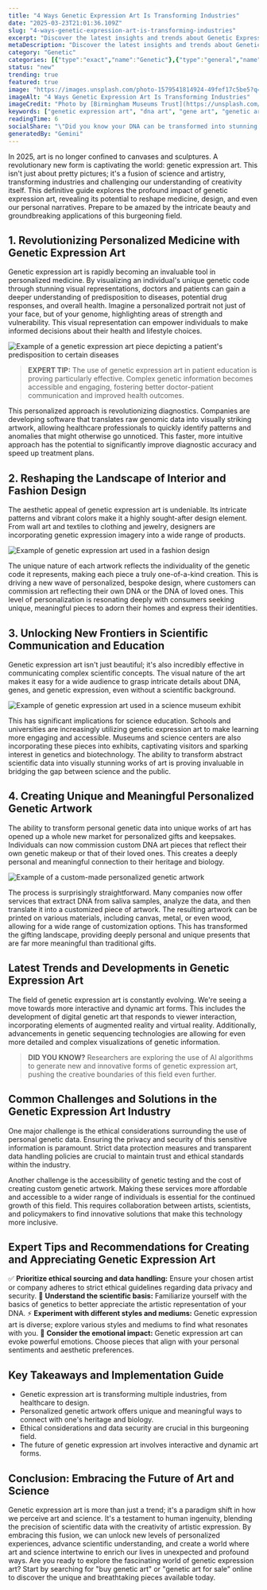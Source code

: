 ```yaml
---
title: "4 Ways Genetic Expression Art Is Transforming Industries"
date: "2025-03-23T21:01:36.109Z"
slug: "4-ways-genetic-expression-art-is-transforming-industries"
excerpt: "Discover the latest insights and trends about Genetic Expression Art. This comprehensive guide covers everything you need to know about Genetic Expression Art in 2025."
metaDescription: "Discover the latest insights and trends about Genetic Expression Art. This comprehensive guide covers everything you need to know about Genetic Expression ..."
category: "Genetic"
categories: [{"type":"exact","name":"Genetic"},{"type":"general","name":"Art"},{"type":"medium","name":"BioArt"},{"type":"specific","name":"Biotechnology"},{"type":"niche","name":"DNA Sequencing"}]
status: "new"
trending: true
featured: true
image: "https://images.unsplash.com/photo-1579541814924-49fef17c5be5?q=85&w=1200&fit=max&fm=webp&auto=compress"
imageAlt: "4 Ways Genetic Expression Art Is Transforming Industries"
imageCredit: "Photo by [Birmingham Museums Trust](https://unsplash.com/@birminghammuseumstrust) on Unsplash"
keywords: ["genetic expression art", "dna art", "gene art", "genetic art prints", "buy genetic art", "custom dna art", "personalized genetic artwork", "genetic expression art meaning", "how to make genetic art", "genetic art for sale"]
readingTime: 6
socialShare: "\"Did you know your DNA can be transformed into stunning art? Genetic expression art is revolutionizing industries and personalizing our connection to our own biology.\""
generatedBy: "Gemini"
---
```




In 2025, art is no longer confined to canvases and sculptures.  A revolutionary new form is captivating the world: genetic expression art. This isn't just about pretty pictures; it's a fusion of science and artistry, transforming industries and challenging our understanding of creativity itself.  This definitive guide explores the profound impact of genetic expression art, revealing its potential to reshape medicine, design, and even our personal narratives. Prepare to be amazed by the intricate beauty and groundbreaking applications of this burgeoning field.

## 1.  Revolutionizing Personalized Medicine with Genetic Expression Art

Genetic expression art is rapidly becoming an invaluable tool in personalized medicine. By visualizing an individual's unique genetic code through stunning visual representations, doctors and patients can gain a deeper understanding of predisposition to diseases, potential drug responses, and overall health.  Imagine a personalized portrait not just of your face, but of your genome, highlighting areas of strength and vulnerability.  This visual representation can empower individuals to make informed decisions about their health and lifestyle choices.

![Example of a genetic expression art piece depicting a patient's predisposition to certain diseases](https://images.unsplash.com/photo-1460661419201-fd4cecdf8a8b?q=85&w=1200&fit=max&fm=webp&auto=compress)

> **EXPERT TIP:**  The use of genetic expression art in patient education is proving particularly effective.  Complex genetic information becomes accessible and engaging, fostering better doctor-patient communication and improved health outcomes.

This personalized approach is revolutionizing diagnostics.  Companies are developing software that translates raw genomic data into visually striking artwork, allowing healthcare professionals to quickly identify patterns and anomalies that might otherwise go unnoticed.  This faster, more intuitive approach has the potential to significantly improve diagnostic accuracy and speed up treatment plans.

## 2.  Reshaping the Landscape of Interior and Fashion Design

The aesthetic appeal of genetic expression art is undeniable.  Its intricate patterns and vibrant colors make it a highly sought-after design element.  From wall art and textiles to clothing and jewelry, designers are incorporating genetic expression imagery into a wide range of products.

![Example of genetic expression art used in a fashion design](https://images.unsplash.com/photo-1579783902614-a3fb3927b6a5?q=85&w=1200&fit=max&fm=webp&auto=compress)

The unique nature of each artwork reflects the individuality of the genetic code it represents, making each piece a truly one-of-a-kind creation. This is driving a new wave of personalized, bespoke design, where customers can commission art reflecting their own DNA or the DNA of loved ones.  This level of personalization is resonating deeply with consumers seeking unique, meaningful pieces to adorn their homes and express their identities.

## 3.  Unlocking New Frontiers in Scientific Communication and Education

Genetic expression art isn't just beautiful; it's also incredibly effective in communicating complex scientific concepts.  The visual nature of the art makes it easy for a wide audience to grasp intricate details about DNA, genes, and genetic expression, even without a scientific background.

![Example of genetic expression art used in a science museum exhibit](https://images.unsplash.com/photo-1533158326339-7f3cf2404354?q=85&w=1200&fit=max&fm=webp&auto=compress)

This has significant implications for science education.  Schools and universities are increasingly utilizing genetic expression art to make learning more engaging and accessible.  Museums and science centers are also incorporating these pieces into exhibits, captivating visitors and sparking interest in genetics and biotechnology.  The ability to transform abstract scientific data into visually stunning works of art is proving invaluable in bridging the gap between science and the public.

## 4.  Creating Unique and Meaningful Personalized Genetic Artwork

The ability to transform personal genetic data into unique works of art has opened up a whole new market for personalized gifts and keepsakes.  Individuals can now commission custom DNA art pieces that reflect their own genetic makeup or that of their loved ones. This creates a deeply personal and meaningful connection to their heritage and biology.

![Example of a custom-made personalized genetic artwork](https://images.unsplash.com/photo-1579541814924-49fef17c5be5?q=85&w=1200&fit=max&fm=webp&auto=compress)

The process is surprisingly straightforward.  Many companies now offer services that extract DNA from saliva samples, analyze the data, and then translate it into a customized piece of artwork.  The resulting artwork can be printed on various materials, including canvas, metal, or even wood, allowing for a wide range of customization options.  This has transformed the gifting landscape, providing deeply personal and unique presents that are far more meaningful than traditional gifts.

## Latest Trends and Developments in Genetic Expression Art

The field of genetic expression art is constantly evolving.  We're seeing a move towards more interactive and dynamic art forms.  This includes the development of digital genetic art that responds to viewer interaction, incorporating elements of augmented reality and virtual reality.  Additionally, advancements in genetic sequencing technologies are allowing for even more detailed and complex visualizations of genetic information.

> **DID YOU KNOW?**  Researchers are exploring the use of AI algorithms to generate new and innovative forms of genetic expression art, pushing the creative boundaries of this field even further.

## Common Challenges and Solutions in the Genetic Expression Art Industry

One major challenge is the ethical considerations surrounding the use of personal genetic data.  Ensuring the privacy and security of this sensitive information is paramount.  Strict data protection measures and transparent data handling policies are crucial to maintain trust and ethical standards within the industry.

Another challenge is the accessibility of genetic testing and the cost of creating custom genetic artwork.  Making these services more affordable and accessible to a wider range of individuals is essential for the continued growth of this field.  This requires collaboration between artists, scientists, and policymakers to find innovative solutions that make this technology more inclusive.

## Expert Tips and Recommendations for Creating and Appreciating Genetic Expression Art

✅ **Prioritize ethical sourcing and data handling:** Ensure your chosen artist or company adheres to strict ethical guidelines regarding data privacy and security.
🔑 **Understand the scientific basis:**  Familiarize yourself with the basics of genetics to better appreciate the artistic representation of your DNA.
⚡ **Experiment with different styles and mediums:**  Genetic expression art is diverse; explore various styles and mediums to find what resonates with you.
🎨 **Consider the emotional impact:**  Genetic expression art can evoke powerful emotions.  Choose pieces that align with your personal sentiments and aesthetic preferences.

## Key Takeaways and Implementation Guide

* Genetic expression art is transforming multiple industries, from healthcare to design.
* Personalized genetic artwork offers unique and meaningful ways to connect with one's heritage and biology.
* Ethical considerations and data security are crucial in this burgeoning field.
* The future of genetic expression art involves interactive and dynamic art forms.

## Conclusion: Embracing the Future of Art and Science

Genetic expression art is more than just a trend; it's a paradigm shift in how we perceive art and science.  It's a testament to human ingenuity, blending the precision of scientific data with the creativity of artistic expression.  By embracing this fusion, we can unlock new levels of personalized experiences, advance scientific understanding, and create a world where art and science intertwine to enrich our lives in unexpected and profound ways.  Are you ready to explore the fascinating world of genetic expression art?  Start by searching for "buy genetic art" or "genetic art for sale" online to discover the unique and breathtaking pieces available today.

